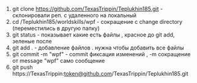 1. git clone https://github.com/TexasTrippin/Teplukhin185.git - склонировали реп. с удаленного на локальный
2. cd /Teplukhin185/worldskills/wpf - сокращение с change directory (переместились в другую папку)
3. git status - показывает какие есть файлы , красное до git add, зеленые после 
4. git add . - добавление файлов . нужна чтобы добавить все файлы
5. git commit -m "wpf" - commit фиксация изменений , -m сокращение от message  "wpf" само сообщение
6.  git push https://TexasTrippin:token@github.com/TexasTrippin/Teplukhin185.git 




